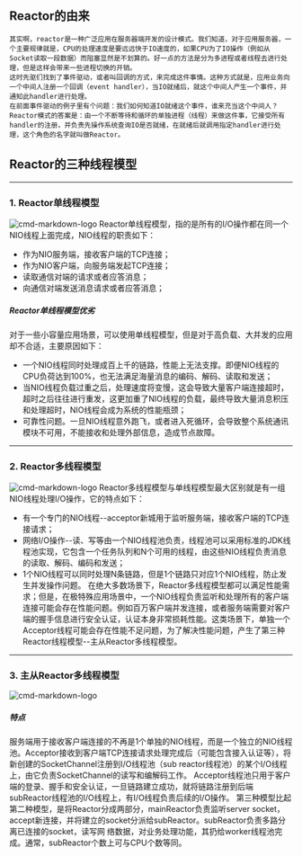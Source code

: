 ## Reactor的由来
    其实啊，reactor是一种广泛应用在服务器端开发的设计模式。我们知道，对于应用服务器，一个主要规律就是，CPU的处理速度是要远远快于IO速度的，如果CPU为了IO操作（例如从Socket读取一段数据）而阻塞显然是不划算的。好一点的方法是分为多进程或者线程去进行处理，但是这样会带来一些进程切换的开销。
    这时先驱们找到了事件驱动，或者叫回调的方式，来完成这件事情。这种方式就是，应用业务向一个中间人注册一个回调（event handler），当IO就绪后，就这个中间人产生一个事件，并通知此handler进行处理。
    在前面事件驱动的例子里有个问题：我们如何知道IO就绪这个事件，谁来充当这个中间人？Reactor模式的答案是：由一个不断等待和循环的单独进程（线程）来做这件事，它接受所有handler的注册，并负责先操作系统查询IO是否就绪，在就绪后就调用指定handler进行处理，这个角色的名字就叫做Reactor。
## Reactor的三种线程模型
---
### 1. Reactor单线程模型
![cmd-markdown-logo](https://images2017.cnblogs.com/blog/285763/201801/285763-20180123121112287-1483895090.png)
Reactor单线程模型，指的是所有的I/O操作都在同一个NIO线程上面完成，NIO线程的职责如下：
+ 作为NIO服务端，接收客户端的TCP连接；
+ 作为NIO客户端，向服务端发起TCP连接；
+ 读取通信对端的请求或者应答消息；
+ 向通信对端发送消息请求或者应答消息；
##### Reactor单线程模型优劣
对于一些小容量应用场景，可以使用单线程模型，但是对于高负载、大并发的应用却不合适，主要原因如下：
- 一个NIO线程同时处理成百上千的链路，性能上无法支撑。即便NIO线程的CPU负荷达到100%，也无法满足海量消息的编码、解码、读取和发送；
- 当NIO线程负载过重之后，处理速度将变慢，这会导致大量客户端连接超时，超时之后往往进行重发，这更加重了NIO线程的负载，最终导致大量消息积压和处理超时，NIO线程会成为系统的性能瓶颈；
- 可靠性问题。一旦NIO线程意外跑飞，或者进入死循环，会导致整个系统通讯模块不可用，不能接收和处理外部信息，造成节点故障。
---
### 2. Reactor多线程模型
![cmd-markdown-logo](https://images2017.cnblogs.com/blog/285763/201801/285763-20180123121127162-471886539.png)
Reactor多线程模型与单线程模型最大区别就是有一组NIO线程处理I/O操作，它的特点如下：
+ 有一个专门的NIO线程--acceptor新城用于监听服务端，接收客户端的TCP连接请求；
+ 网络I/O操作--读、写等由一个NIO线程池负责，线程池可以采用标准的JDK线程池实现，它包含一个任务队列和N个可用的线程，由这些NIO线程负责消息的读取、解码、编码和发送；
+ 1个NIO线程可以同时处理N条链路，但是1个链路只对应1个NIO线程，防止发生并发操作问题。
在绝大多数场景下，Reactor多线程模型都可以满足性能需求；但是，在极特殊应用场景中，一个NIO线程负责监听和处理所有的客户端连接可能会存在性能问题。例如百万客户端并发连接，或者服务端需要对客户端的握手信息进行安全认证，认证本身非常损耗性能。这类场景下，单独一个Acceptor线程可能会存在性能不足问题，为了解决性能问题，产生了第三种Reactor线程模型--主从Reactor多线程模型。
---
### 3. 主从Reactor多线程模型
![cmd-markdown-logo](https://images2017.cnblogs.com/blog/285763/201801/285763-20180123121145006-1931312241.png)
##### 特点
服务端用于接收客户端连接的不再是1个单独的NIO线程，而是一个独立的NIO线程池。Acceptor接收到客户端TCP连接请求处理完成后（可能包含接入认证等），将新创建的SocketChannel注册到I/O线程池（sub reactor线程池）的某个I/O线程上，由它负责SocketChannel的读写和编解码工作。
Acceptor线程池只用于客户端的登录、握手和安全认证，一旦链路建立成功，就将链路注册到后端subReactor线程池的I/O线程上，有I/O线程负责后续的I/O操作。
第三种模型比起第二种模型，是将Reactor分成两部分，mainReactor负责监听server socket，accept新连接，并将建立的socket分派给subReactor。subReactor负责多路分离已连接的socket，读写网 络数据，对业务处理功能，其扔给worker线程池完成。通常，subReactor个数上可与CPU个数等同。
